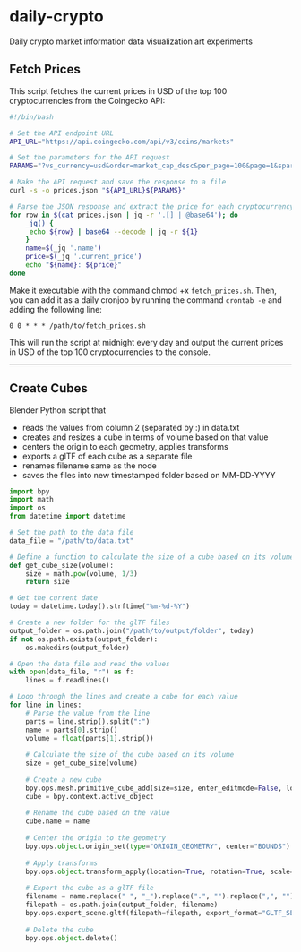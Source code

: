 # daily-crypto

Daily crypto market information data visualization art experiments


## Fetch Prices


This script fetches the current prices in USD of the top 100 cryptocurrencies from the Coingecko API:


```bash
#!/bin/bash

# Set the API endpoint URL
API_URL="https://api.coingecko.com/api/v3/coins/markets"

# Set the parameters for the API request
PARAMS="?vs_currency=usd&order=market_cap_desc&per_page=100&page=1&sparkline=false"

# Make the API request and save the response to a file
curl -s -o prices.json "${API_URL}${PARAMS}"

# Parse the JSON response and extract the price for each cryptocurrency
for row in $(cat prices.json | jq -r '.[] | @base64'); do
    _jq() {
     echo ${row} | base64 --decode | jq -r ${1}
    }
    name=$(_jq '.name')
    price=$(_jq '.current_price')
    echo "${name}: ${price}"
done
```

Make it executable with the command chmod +x `fetch_prices.sh`. Then, you can add it as a daily cronjob by running the command `crontab -e` and adding the following line:

`0 0 * * * /path/to/fetch_prices.sh`

This will run the script at midnight every day and output the current prices in USD of the top 100 cryptocurrencies to the console.

---

## Create Cubes



Blender Python script that

- reads the values from column 2 (separated by :) in data.txt
- creates and resizes a cube in terms of volume based on that value
- centers the origin to each geometry, applies transforms
- exports a glTF of each cube as a separate file
- renames filename same as the node
- saves the files into new timestamped folder based on MM-DD-YYYY

```python
import bpy
import math
import os
from datetime import datetime

# Set the path to the data file
data_file = "/path/to/data.txt"

# Define a function to calculate the size of a cube based on its volume
def get_cube_size(volume):
    size = math.pow(volume, 1/3)
    return size

# Get the current date
today = datetime.today().strftime("%m-%d-%Y")

# Create a new folder for the glTF files
output_folder = os.path.join("/path/to/output/folder", today)
if not os.path.exists(output_folder):
    os.makedirs(output_folder)

# Open the data file and read the values
with open(data_file, "r") as f:
    lines = f.readlines()

# Loop through the lines and create a cube for each value
for line in lines:
    # Parse the value from the line
    parts = line.strip().split(":")
    name = parts[0].strip()
    volume = float(parts[1].strip())
    
    # Calculate the size of the cube based on its volume
    size = get_cube_size(volume)
    
    # Create a new cube
    bpy.ops.mesh.primitive_cube_add(size=size, enter_editmode=False, location=(0, 0, 0))
    cube = bpy.context.active_object
    
    # Rename the cube based on the value
    cube.name = name
    
    # Center the origin to the geometry
    bpy.ops.object.origin_set(type="ORIGIN_GEOMETRY", center="BOUNDS")
    
    # Apply transforms
    bpy.ops.object.transform_apply(location=True, rotation=True, scale=True)
    
    # Export the cube as a glTF file
    filename = name.replace(" ", "_").replace(".", "").replace(",", "").replace("(", "").replace(")", "") + ".gltf"
    filepath = os.path.join(output_folder, filename)
    bpy.ops.export_scene.gltf(filepath=filepath, export_format="GLTF_SEPARATE", export_apply=True)
    
    # Delete the cube
    bpy.ops.object.delete()
```

